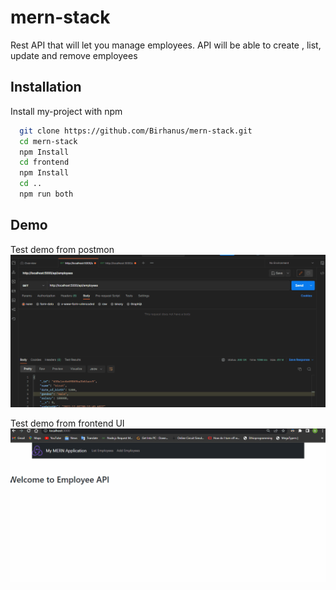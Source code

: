 
# mern-stack 

Rest API that will let you manage employees. API will be able to
create , list, update and remove employees

## Installation

Install my-project with npm

```bash
  git clone https://github.com/Birhanus/mern-stack.git
  cd mern-stack
  npm Install
  cd frontend
  npm Install
  cd ..
  npm run both
```
    
## Demo

Test demo from postmon
![ Demo](demo/employees.gif)

Test demo from frontend UI
![ Demo](demo/frontend.gif)


